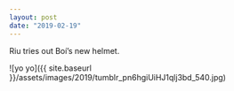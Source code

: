 ```yaml
---
layout: post
date: "2019-02-19"
---
```


Riu tries out Boí’s new helmet.

![yo yo]({{ site.baseurl }}/assets/images/2019/tumblr_pn6hgiUiHJ1qlj3bd_540.jpg)
